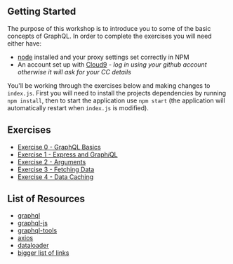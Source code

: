 ## Getting Started

The purpose of this workshop is to introduce you to some of the basic concepts of GraphQL.
In order to complete the exercises you will need either have:
* [node](https://nodejs.org/en/download/) installed and your proxy settings set correctly in NPM
* An account set up with [Cloud9](https://c9.io) *- log in using your github account otherwise it will ask for your CC details*

You'll be working through the exercises below and making changes to `index.js`. First you will need to install the projects dependencies by running `npm install`, then to start the application use `npm start` (the application will automatically restart when `index.js` is modified).

## Exercises

* [Exercise 0 - GraphQL Basics](exercises/exercise-0.md)
* [Exercise 1 - Express and Graph*i*QL](exercises/exercise-1.md)
* [Exercise 2 - Arguments](exercises/exercise-2.md)
* [Exercise 3 - Fetching Data](exercises/exercise-3.md)
* [Exercise 4 - Data Caching](exercises/exercise-4.md)

## List of Resources

* [graphql](http://graphql.org)
* [graphql-js](https://github.com/graphql/graphql-js)
* [graphql-tools](http://dev.apollodata.com/tools/graphql-tools/index.html)
* [axios](https://github.com/mzabriskie/axios)
* [dataloader](https://github.com/facebook/dataloader)
* [bigger list of links](https://github.com/chentsulin/awesome-graphql)